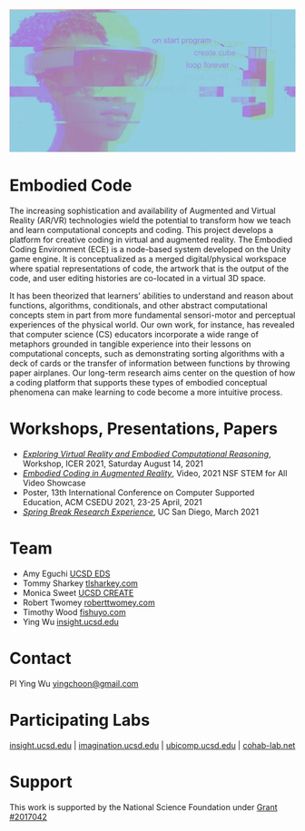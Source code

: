 ![Image](assets/xrdesign_logo.png)
# Embodied Code

The increasing sophistication and availability of Augmented and Virtual Reality
(AR/VR) technologies wield the potential to transform how we teach and learn computational
concepts and coding. This project develops a platform for creative coding in virtual
and augmented reality. The Embodied Coding Environment (ECE) is a node-based system developed on the
Unity game engine. It is conceptualized as a merged digital/physical workspace where spatial
representations of code, the artwork that is the output of the code, and user editing histories are
co-located in a virtual 3D space.

It has been theorized that learners’ abilities to understand and reason about functions,
algorithms, conditionals, and other abstract computational concepts stem in part from more
fundamental sensori-motor and perceptual experiences of the physical world. Our own work, for
instance, has revealed that computer science (CS) educators incorporate a wide range of
metaphors grounded in tangible experience into their lessons on computational concepts, such as
demonstrating sorting algorithms with a deck of cards or the transfer of information between
functions by throwing paper airplanes. Our long-term research aims center on the question of
how a coding platform that supports these types of embodied conceptual phenomena can make
learning to code become a more intuitive process.

# Workshops, Presentations, Papers
- [_Exploring Virtual Reality and Embodied Computational Reasoning_](icer/README.md), Workshop, ICER 2021, Saturday August 14, 2021
- [_Embodied Coding in Augmented Reality_](https://videohall.com/p/2000), Video, 2021 NSF STEM for All Video Showcase
- Poster, 13th International Conference on Computer Supported Education, ACM CSEDU 2021, 23-25 April, 2021
- [_Spring Break Research Experience_](sbre/README.md), UC San Diego, March 2021

# Team
- Amy Eguchi [UCSD EDS](https://eds.ucsd.edu/discover/people/faculty/eguchi.html)
- Tommy Sharkey [tlsharkey.com](https://www.tlsharkey.com/)
- Monica Sweet [UCSD CREATE](https://create.ucsd.edu/about/people/index.html#Research-&-Evaluation)
- Robert Twomey [roberttwomey.com](https://roberttwomey.com)
- Timothy Wood [fishuyo.com](http://fishuyo.com/)
- Ying Wu [insight.ucsd.edu](https://insight.ucsd.edu)

# Contact
PI Ying Wu [yingchoon@gmail.com](mailto:yingchoon@gmail.com)

# Participating Labs

[insight.ucsd.edu](http://insight.ucsd.edu) | [imagination.ucsd.edu](http://imagination.ucsd.edu) | [ubicomp.ucsd.edu](http://ubicomp.ucsd.edu/) | [cohab-lab.net](http://cohab-lab.net)

# Support

This work is supported by the National Science Foundation under [Grant #2017042](https://nsf.gov/awardsearch/showAward?AWD_ID=2017042)
